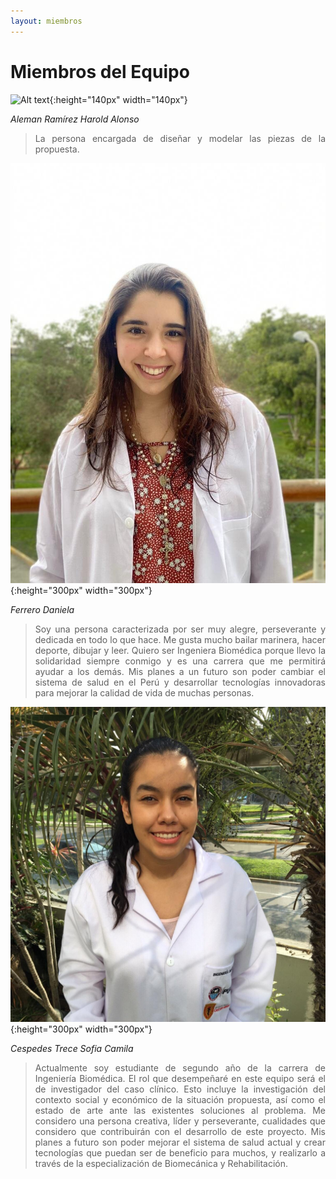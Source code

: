 ```yaml
---
layout: miembros
---
```

# Miembros del Equipo

![Alt text](/miembros/disenador.jpg){:height="140px" width="140px"}

*Aleman Ramírez Harold Alonso*
><div style="text-align: justify"> La persona encargada de diseñar y modelar las piezas de la propuesta.</div>

![Alt text](/miembros/danielaF.jpg){:height="300px" width="300px"} 

*Ferrero Daniela*
><div style="text-align: justify">Soy una persona caracterizada por ser muy alegre, perseverante y dedicada en todo lo que hace. Me gusta mucho bailar marinera, hacer deporte, dibujar y leer. Quiero ser Ingeniera Biomédica porque llevo la solidaridad siempre conmigo y es una carrera que me permitirá ayudar a los demás. Mis planes a un futuro son poder cambiar el sistema de salud en el Perú y desarrollar tecnologías innovadoras para mejorar la calidad de vida de muchas personas.</div>

![Alt text](/miembros/camila.jpg){:height="300px" width="300px"}

*Cespedes Trece Sofia Camila*
><div style="text-align: justify"> Actualmente soy estudiante de segundo año de la carrera de Ingeniería Biomédica. El rol que desempeñaré en este equipo será el de investigador del caso clínico. Esto incluye la investigación del contexto social y económico de la situación propuesta, así como el estado de arte ante las existentes soluciones al problema. Me considero una persona creativa, líder y perseverante, cualidades que considero que contribuirán con el desarrollo de este proyecto. Mis planes a futuro son poder mejorar el sistema de salud actual y crear tecnologías que puedan ser de beneficio para muchos, y realizarlo a través de la especialización de Biomecánica y Rehabilitación.</div>
